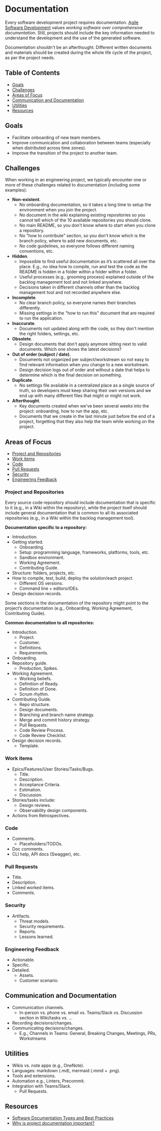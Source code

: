 # Documentation

Every software development project requires documentation. [Agile Software Development](https://agilemanifesto.org/) values *working software over comprehensive documentation*. Still, projects should include the key information needed to understand the development and the use of the generated software.

Documentation shouldn't be an afterthought. Different written documents and materials should be created during the whole life cycle of the project, as per the project needs.

## Table of Contents

- [Goals](#goals)
- [Challenges](#challenges)
- [Areas of Focus](#areas-of-focus)
- [Communication and Documentation](#communication-and-documentation)
- [Utilities](#utilities)
- [Resources](#resources)

## Goals

- Facilitate onboarding of new team members.
- Improve communication and collaboration between teams (especially when distributed across time zones).
- Improve the transition of the project to another team.

## Challenges

When working in an engineering project, we typically encounter one or more of these challenges related to documentation (including some examples):

- **Non-existent**.
  - No onboarding documentation, so it takes a long time to setup the environment when you join the project.
  - No document in the wiki explaining existing repositories so you cannot tell which of the 10 available repositories you should clone.
  - No main README, so you don't know where to start when you clone a repository.
  - No "how to contribute" section, so you don't know which is the branch policy, where to add new documents, etc.
  - No code guidelines, so everyone follows different naming conventions, etc.
- **Hidden**.
  - Impossible to find useful documentation as it’s scattered all over the place. E.g., no idea how to compile, run and test the code as the README is hidden in a folder within a folder within a folder.
  - Useful processes (e.g., grooming process) explained outside of the backlog management tool and not linked anywhere.
  - Decisions taken in different channels other than the backlog management tool and not recorded anywhere else.
- **Incomplete**.
  - No clear branch policy, so everyone names their branches differently.
  - Missing settings in the "how to run this" document that are required to run the application.
- **Inaccurate**.
  - Documents not updated along with the code, so they don't mention the right folders, settings, etc.
- **Obsolete**.
  - Design documents that don't apply anymore sitting next to valid documents. Which one shows the latest decisions?
- **Out of order (subject / date)**.
  - Documents not organized per subject/workstream so not easy to find relevant information when you change to a new workstream.
  - Design decision logs out of order and without a date that helps to determine which is the final decision on something.
- **Duplicate**.
  - No settings file available in a centralized place as a single source of truth, so developers must keep sharing their own versions and we end up with many different files that might or might not work.
- **Afterthought**.
  - Key documents created when we've been several weeks into the project: onboarding, how to run the app, etc.
  - Documents that we create in the last minute just before the end of a project, forgetting that they also help the team while working on the project.

## Areas of Focus

- [Project and Repositories](#project-and-repositories)
- [Work items](#work-items)
- [Code](#code)
- [Pull Requests](#pull-requests)
- [Security](#security)
- [Engineering Feedback](#engineering-feedback)

### Project and Repositories

Every source code repository should include documentation that is specific to it (e.g., in a Wiki within the repository), while the project itself should include general documentation that is common to all its associated repositories (e.g., in a Wiki within the backlog management tool).

**Documentation specific to a repository:**

- Introduction.
- Getting started.
  - Onboarding.
  - Setup: programming language, frameworks, platforms, tools, etc.
  - Sandbox environment.
  - Working Agreement.
  - Contributing Guide.
- Structure: folders, projects, etc.
- How to compile, test, build, deploy the solution/each project.
  - Different OS versions.
  - Command line + editors/IDEs.
- Design decision records.

Some sections in the documentation of the repository might point to the project’s documentation (e.g., Onboarding, Working Agreement, Contributing Guide).

**Common documentation to all repositories:**

- Introduction.
  - Project.
  - Customer.
  - Definitions.
  - Requirements.
- Onboarding.
- Repository guide.
  - Production, Spikes.
- Working Agreement.
  - Working beliefs.
  - Definition of Ready.
  - Definition of Done.
  - Scrum rhythm.
- Contributing Guide.
  - Repo structure.
  - Design documents.
  - Branching and branch name strategy.
  - Merge and commit history strategy.
  - Pull Requests.
  - Code Review Process.
  - Code Review Checklist.
- Design decision records.
  - Template.

### Work items

- Epics/Features/User Stories/Tasks/Bugs.
  - Title.
  - Description.
  - Acceptance Criteria.
  - Estimation.
  - Discussion.
- Stories/tasks include:
  - Design reviews.
  - Observability design components.
- Actions from Retrospectives.

### Code

- Comments.
  - Placeholders/TODOs.
- Doc comments.
- CLI help, API docs (Swagger), etc.

### Pull Requests

- Title.
- Description.
- Linked worked items.
- Comments.

### Security

- Artifacts.
  - Threat models.
  - Security requirements.
  - Reports.
  - Lessons learned.

### Engineering Feedback

- Actionable.
- Specific.
- Detailed.
  - Assets.
  - Customer scenario.

## Communication and Documentation

- Communication channels.
  - In-person vs. phone vs. email vs. Teams/Slack vs. Discussion section in Wiki/tasks vs. …
- Recording decisions/changes.
- Communicating decisions/changes.
  - E.g., Channels in Teams: General, Breaking Changes, Meetings, PRs, Workstreams

## Utilities

- Wikis vs. note apps (e.g., OneNote).
- Languages: markdown (.md), mermaid (.mmd + .png).
- Tools and extensions.
- Automation e.g., Linters, Precommit.
- Integration with Teams/Slack.
  - Pull Requests.

## Resources

- [Software Documentation Types and Best Practices](https://blog.prototypr.io/software-documentation-types-and-best-practices-1726ca595c7f)
- [Why is project documentation important?](https://www.greycampus.com/blog/project-management/why-is-project-documentation-important)
